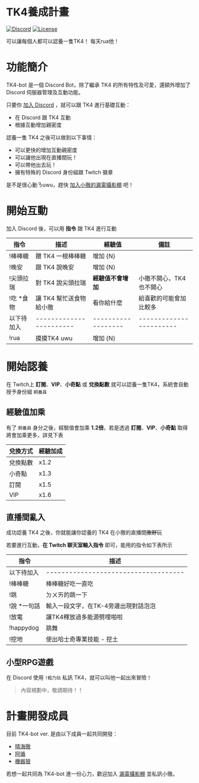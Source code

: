 # TK4養成計畫
[![Discord][7]][1]
[![License](https://img.shields.io/badge/license-MIT-green)](LICENSE)

可以讓每個人都可以認養一隻TK4！ 每天rua他！

# 功能簡介
TK4-bot 是一個 Discord Bot，除了繼承 TK4 的所有特性及可愛，還額外增加了 Discord 伺服器管理及互動功能。

只要你 [加入 Discord][1] ，就可以跟 TK4 進行基礎互動：
* 在 Discord 跟 TK4 互動
* 根據互動增加親密度

認養一隻 TK4 之後可以做到以下事情：
* 可以更快的增加互動親密度
* 可以讓他出現在直播間玩！
* 可以帶他出去玩！
* 擁有特殊的 Discord 身份組跟 Twitch 徽章 

是不是很心動ㄋuwu，趕快 [加入小徹的漏電攝影棚][1] 吧！

# 開始互動
加入 Discord 後，可以用 **指令** 跟 TK4 進行互動

| 指令       | 描述                    | 經驗值             | 備註                    |
| ---------- | ----------------------- | ------------------ | ----------------------- |
| !棒棒糖    | 餵 TK4 一根棒棒糖       | 增加 {N}           |                         |
| !晚安      | 跟 TK4 說晚安           | 增加 {N}           |                         |
| !尖頭拉瑞  | 對 TK4 說尖頭拉瑞       | **經驗值不會增加** | 小徹不開心，TK4也不開心 |
| !吃 \*食物 | 讓 TK4 幫忙送食物給小徹 | 看你給什麼         | 給喜歡的可能會加比較多  |
| 以下待加入 | ----------------------- | ------------------ | ----------------------- |
| !rua       | 摸摸TK4 uwu             | 增加 {N}           |                         |

# 開始認養
在 Twitch上 **訂閱**、**VIP**、**小奇點** 或 **兌換點數** 就可以認養一隻TK4，系統會自動授予身份組 `飼養員`

## 經驗值加乘
有了 `飼養員` 身分之後，經驗值會加乘 **1.2倍**，若是透過 **訂閱**、**VIP**、**小奇點** 取得將會加乘更多，詳見下表

| 兌換方式 | 經驗加成 |
| -------- | -------- |
| 兌換點數 | x1.2     |
| 小奇點   | x1.3     |
| 訂閱     | x1.5     |
| VIP      | x1.6     |

## 直播間亂入
成功認養 TK4 之後，你就能讓你認養的 TK4 在小徹的直播間~~撒野~~玩

若要進行互動，**在 Twitch 聊天室輸入指令** 即可，能用的指令如下表所示

| 指令         | 描述                                 |
| ------------ | ------------------------------------ |
| 以下待加入   | ------------------------------------ |
| !棒棒糖      | 棒棒糖好吃一直吃                     |
| !跳          | ㄉㄨㄞ的跳一下                       |
| !說 \*一句話 | 輸入一段文字，在TK-4旁邊出現對話泡泡 |
| !放電        | 讓TK4釋放過多能源劈哩啪啦            |
| !happydog    | 跳舞                                 |
| !挖地        | 使出哈士奇專業技能 - 挖土            |

## 小型RPG遊戲
在 Discord 使用 `!粗乃玩` 私訊 TK4，就可以叫他一起出來冒險！

> 內容規劃中，敬請期待！！



# 計畫開發成員
目前 TK4-bot ver. 是由以下成員一起共同開發：

* [晴海徹](https://twitter.com/tooruche)
* [阿循](https://twitter.com/FrankGan0402)
* [機器狼](https://twitter.com/V_KMN_BOT)

若想一起共同為 TK4-bot 進一份心力，歡迎加入 [漏電攝影棚][1] 並私訊小徹。 


[1]: https://discord.gg/HeywMdKNf5
[7]: https://raw.githubusercontent.com/python-discord/branding/main/logos/badge/badge_github.svg
